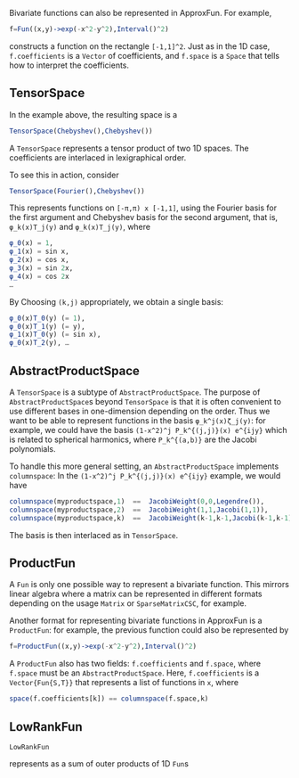 Bivariate functions can also be represented in ApproxFun.  For example,

```julia
f=Fun((x,y)->exp(-x^2-y^2),Interval()^2)
```

constructs a function on the rectangle `[-1,1]^2`.  Just as in the 1D case, `f.coefficients` is a `Vector` of coefficients, and `f.space` is a `Space` that tells how to interpret the coefficients.

## TensorSpace

In the example above, the resulting space is a
```julia
TensorSpace(Chebyshev(),Chebyshev())
```
A `TensorSpace` represents a tensor product of two 1D spaces.  The coefficients are interlaced in lexigraphical order.

To see this in action, consider
```julia
TensorSpace(Fourier(),Chebyshev())
```
This represents functions on `[-π,π) x [-1,1]`, using the Fourier basis for the first argument and Chebyshev basis for the second argument, that is, `φ_k(x)T_j(y)` and `φ_k(x)T_j(y)`, where
```julia
φ_0(x) = 1,
φ_1(x) = sin x,
φ_2(x) = cos x,
φ_3(x) = sin 2x,
φ_4(x) = cos 2x
…
```
By Choosing `(k,j)` appropriately, we obtain a single basis:
```julia
φ_0(x)T_0(y) (= 1),
φ_0(x)T_1(y) (= y),
φ_1(x)T_0(y) (= sin x),
φ_0(x)T_2(y), …
```

## AbstractProductSpace

A `TensorSpace` is a subtype of `AbstractProductSpace`.  The purpose of `AbstractProductSpace`s beyond `TensorSpace` is that it is often convenient to use different bases in one-dimension depending on the order.  Thus we want to be able to represent functions in the basis `φ_k^j(x)ζ_j(y)`: for example, we could have the basis `(1-x^2)^j P_k^{(j,j)}(x) e^{ijy}` which is related to spherical harmonics, where `P_k^{(a,b)}` are the Jacobi polynomials.

To handle this more general setting, an `AbstractProductSpace` implements `columnspace`:  In the `(1-x^2)^j P_k^{(j,j)}(x) e^{ijy}` example, we would have

```julia
columnspace(myproductspace,1)  ==  JacobiWeight(0,0,Legendre()),
columnspace(myproductspace,2)  ==  JacobiWeight(1,1,Jacobi(1,1)),
columnspace(myproductspace,k)  ==  JacobiWeight(k-1,k-1,Jacobi(k-1,k-1))
```

The basis is then interlaced as in `TensorSpace`.

## ProductFun

A `Fun` is only one possible way to represent a bivariate function.  This mirrors linear algebra where a matrix can be represented in different formats depending on the usage `Matrix` or `SparseMatrixCSC`, for example.

Another format for representing bivariate functions in ApproxFun is a `ProductFun`:  for example, the previous function could also be represented by

```julia
f=ProductFun((x,y)->exp(-x^2-y^2),Interval()^2)
```

A `ProductFun` also has two fields: `f.coefficients` and `f.space`, where `f.space` must be an `AbstractProductSpace`.   Here, `f.coefficients` is a `Vector{Fun{S,T}}` that represents a list of functions in `x`, where

```julia
space(f.coefficients[k]) == columnspace(f.space,k)
```





## LowRankFun

`LowRankFun`

represents as a sum of outer products of 1D `Fun`s
